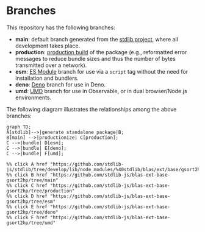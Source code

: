 <!--

@license Apache-2.0

Copyright (c) 2022 The Stdlib Authors.

Licensed under the Apache License, Version 2.0 (the "License");
you may not use this file except in compliance with the License.
You may obtain a copy of the License at

    http://www.apache.org/licenses/LICENSE-2.0

Unless required by applicable law or agreed to in writing, software
distributed under the License is distributed on an "AS IS" BASIS,
WITHOUT WARRANTIES OR CONDITIONS OF ANY KIND, either express or implied.
See the License for the specific language governing permissions and
limitations under the License.

-->

# Branches

This repository has the following branches:

-   **main**: default branch generated from the [stdlib project][stdlib-url], where all development takes place.
-   **production**: [production build][production-url] of the package (e.g., reformatted error messages to reduce bundle sizes and thus the number of bytes transmitted over a network).
-   **esm**: [ES Module][esm-url] branch for use via a `script` tag without the need for installation and bundlers.
-   **deno**: [Deno][deno-url] branch for use in Deno.
-   **umd**: [UMD][umd-url] branch for use in Observable, or in dual browser/Node.js environments.

The following diagram illustrates the relationships among the above branches:

```mermaid
graph TD;
A[stdlib]-->|generate standalone package|B;
B[main] -->|productionize| C[production];
C -->|bundle| D[esm];
C -->|bundle| E[deno];
C -->|bundle| F[umd];

%% click A href "https://github.com/stdlib-js/stdlib/tree/develop/lib/node_modules/%40stdlib/blas/ext/base/gsort2hp"
%% click B href "https://github.com/stdlib-js/blas-ext-base-gsort2hp/tree/main"
%% click C href "https://github.com/stdlib-js/blas-ext-base-gsort2hp/tree/production"
%% click D href "https://github.com/stdlib-js/blas-ext-base-gsort2hp/tree/esm"
%% click E href "https://github.com/stdlib-js/blas-ext-base-gsort2hp/tree/deno"
%% click F href "https://github.com/stdlib-js/blas-ext-base-gsort2hp/tree/umd"
```

[stdlib-url]: https://github.com/stdlib-js/stdlib/tree/develop/lib/node_modules/%40stdlib/blas/ext/base/gsort2hp
[production-url]: https://github.com/stdlib-js/blas-ext-base-gsort2hp/tree/production
[deno-url]: https://github.com/stdlib-js/blas-ext-base-gsort2hp/tree/deno
[umd-url]: https://github.com/stdlib-js/blas-ext-base-gsort2hp/tree/umd
[esm-url]: https://github.com/stdlib-js/blas-ext-base-gsort2hp/tree/esm